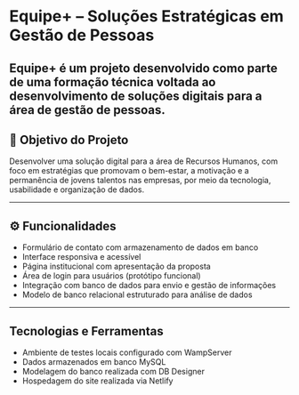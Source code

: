 # Equipe+ – Soluções Estratégicas em Gestão de Pessoas

**Equipe+** é um projeto desenvolvido como parte de uma formação técnica voltada ao desenvolvimento de soluções digitais para a área de gestão de pessoas. 
---

## 📌 Objetivo do Projeto

Desenvolver uma solução digital para a área de Recursos Humanos, com foco em estratégias que promovam o bem-estar, a motivação e a permanência de jovens talentos nas empresas, por meio da tecnologia, usabilidade e organização de dados.

---

## ⚙️ Funcionalidades

- Formulário de contato com armazenamento de dados em banco
- Interface responsiva e acessível
- Página institucional com apresentação da proposta
- Área de login para usuários (protótipo funcional)
- Integração com banco de dados para envio e gestão de informações
- Modelo de banco relacional estruturado para análise de dados

---

## Tecnologias e Ferramentas

- Ambiente de testes locais configurado com WampServer  
- Dados armazenados em banco MySQL  
- Modelagem do banco realizada com DB Designer  
- Hospedagem do site realizada via Netlify  


